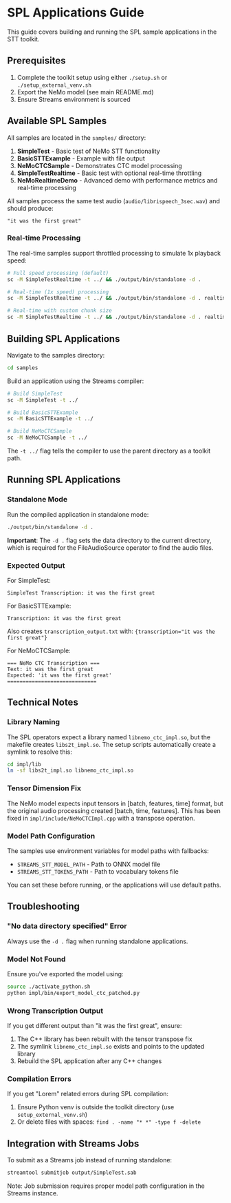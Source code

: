 # SPL Applications Guide

This guide covers building and running the SPL sample applications in the STT toolkit.

## Prerequisites

1. Complete the toolkit setup using either `./setup.sh` or `./setup_external_venv.sh`
2. Export the NeMo model (see main README.md)
3. Ensure Streams environment is sourced

## Available SPL Samples

All samples are located in the `samples/` directory:

1. **SimpleTest** - Basic test of NeMo STT functionality
2. **BasicSTTExample** - Example with file output
3. **NeMoCTCSample** - Demonstrates CTC model processing
4. **SimpleTestRealtime** - Basic test with optional real-time throttling
5. **NeMoRealtimeDemo** - Advanced demo with performance metrics and real-time processing

All samples process the same test audio (`audio/librispeech_3sec.wav`) and should produce:
```
"it was the first great"
```

### Real-time Processing

The real-time samples support throttled processing to simulate 1x playback speed:

```bash
# Full speed processing (default)
sc -M SimpleTestRealtime -t ../ && ./output/bin/standalone -d .

# Real-time (1x speed) processing
sc -M SimpleTestRealtime -t ../ && ./output/bin/standalone -d . realtimePlayback=true

# Real-time with custom chunk size
sc -M SimpleTestRealtime -t ../ && ./output/bin/standalone -d . realtimePlayback=true chunkSizeMs=512
```

## Building SPL Applications

Navigate to the samples directory:
```bash
cd samples
```

Build an application using the Streams compiler:
```bash
# Build SimpleTest
sc -M SimpleTest -t ../

# Build BasicSTTExample  
sc -M BasicSTTExample -t ../

# Build NeMoCTCSample
sc -M NeMoCTCSample -t ../
```

The `-t ../` flag tells the compiler to use the parent directory as a toolkit path.

## Running SPL Applications

### Standalone Mode

Run the compiled application in standalone mode:
```bash
./output/bin/standalone -d .
```

**Important**: The `-d .` flag sets the data directory to the current directory, which is required for the FileAudioSource operator to find the audio files.

### Expected Output

For SimpleTest:
```
SimpleTest Transcription: it was the first great
```

For BasicSTTExample:
```
Transcription: it was the first great
```
Also creates `transcription_output.txt` with: `{transcription="it was the first great"}`

For NeMoCTCSample:
```
=== NeMo CTC Transcription ===
Text: it was the first great
Expected: 'it was the first great'
=============================
```

## Technical Notes

### Library Naming
The SPL operators expect a library named `libnemo_ctc_impl.so`, but the makefile creates `libs2t_impl.so`. The setup scripts automatically create a symlink to resolve this:
```bash
cd impl/lib
ln -sf libs2t_impl.so libnemo_ctc_impl.so
```

### Tensor Dimension Fix
The NeMo model expects input tensors in [batch, features, time] format, but the original audio processing created [batch, time, features]. This has been fixed in `impl/include/NeMoCTCImpl.cpp` with a transpose operation.

### Model Path Configuration
The samples use environment variables for model paths with fallbacks:
- `STREAMS_STT_MODEL_PATH` - Path to ONNX model file
- `STREAMS_STT_TOKENS_PATH` - Path to vocabulary tokens file

You can set these before running, or the applications will use default paths.

## Troubleshooting

### "No data directory specified" Error
Always use the `-d .` flag when running standalone applications.

### Model Not Found
Ensure you've exported the model using:
```bash
source ./activate_python.sh
python impl/bin/export_model_ctc_patched.py
```

### Wrong Transcription Output
If you get different output than "it was the first great", ensure:
1. The C++ library has been rebuilt with the tensor transpose fix
2. The symlink `libnemo_ctc_impl.so` exists and points to the updated library
3. Rebuild the SPL application after any C++ changes

### Compilation Errors
If you get "Lorem" related errors during SPL compilation:
1. Ensure Python venv is outside the toolkit directory (use `setup_external_venv.sh`)
2. Or delete files with spaces: `find . -name "* *" -type f -delete`

## Integration with Streams Jobs

To submit as a Streams job instead of running standalone:
```bash
streamtool submitjob output/SimpleTest.sab
```

Note: Job submission requires proper model path configuration in the Streams instance.